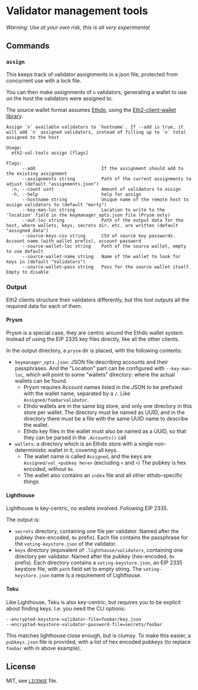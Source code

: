 # Validator management tools

*Warning: Use at your own risk, this is all very experimental*

## Commands

### `assign`

This keeps track of validator assignments in a json file, protected from concurrent use with a lock file.

You can then make assignments of `n` validators, generating a wallet to use on the host the validators were assigned to.

The source wallet format assumes [Ethdo](https://github.com/wealdtech/ethdo),
 using the [Eth2-client-wallet library](https://github.com/wealdtech/go-eth2-wallet).

```
Assign `n` available validators to `hostname`. If --add is true, it will add `n` assigned validators, instead of filling up to `n` total assigned to the host

Usage:
  eth2-val-tools assign [flags]

Flags:
      --add                         If the assignment should add to the existing assignment
      --assignments string          Path of the current assignments to adjust (default "assignments.json")
  -n, --count uint                  Amount of validators to assign
  -h, --help                        help for assign
      --hostname string             Unique name of the remote host to assign validators to (default "morty")
      --key-man-loc string          Location to write to the 'location' field in the keymanager_opts.json file (Prysm only)
      --out-loc string              Path of the output data for the host, where wallets, keys, secrets dir, etc. are written (default "assigned_data")
      --source-keys-csv string      CSV of source key passwords. Account name (with wallet prefix), account password
      --source-wallet-loc string    Path of the source wallet, empty to use default
      --source-wallet-name string   Name of the wallet to look for keys in (default "Validators")
      --source-wallet-pass string   Pass for the source wallet itself. Empty to disable

```

### Output

Eth2 clients structure their validators differently, but this tool outputs all the required data for each of them.

#### Prysm

Prysm is a special case, they are centric around the Ethdo wallet system. Instead of using the EIP 2335 key files directly, like all the other clients.

In the output directory, a `prysm` dir is placed, with the following contents:

- `keymanager_opts.json`: JSON file describing accounts and their passphrases. And the "Location" part can be configured with `--key-man-loc`,
 which will point to some "wallets" directory: where the actual wallets can be found.
  - Prysm requires Account names listed in the JSON to be prefixied with the wallet name, separated by a `/`. Like `Assigned/foobarvalidator`.
  - Ethdo wallets are in the same big store, and only one directory in this store per wallet. The directory must be named as UUID, and in the directory there must be a file with the same UUID name to describe the wallet.
  - Ethdo key files in the wallet must also be named as a UUID, so that they can be parsed in the `.Accounts()` call
- `wallets`: a directory which is an Ethdo store with a single non-deterministic wallet in it, covering all keys.
  - The wallet name is called `Assigned`, and the keys are `Assigned/val_<pubkey here>` (excluding `<` and `>`) The pubkey is hex encoded, without `0x`.
  - The wallet also contains an `index` file and all other ethdo-specific things

#### Lighthouse

Lighthouse is key-centric, no wallets involved. Following EIP 2335.

The output is:

- `secrets` directory, containing one file per validator. Named after the pubkey (hex-encoded, `0x` prefix).
 Each file contains the passphrase for the `voting-keystore.json` of the validator.
- `keys` directory (equivalent of `.lighthouse/validators`, containing one directory per validator. Named after the pubkey (hex-encoded, `0x` prefix).
 Each directory contains a `voting-keystore.json`, an EIP 2335 keystore file, with `path` field set to empty string.
 The `voting-keystore.json` name is a requirement of Lighthouse.

#### Teku

Like Lighthouse, Teku is also key-centric, but requires you to be explicit about finding keys. I.e. you need the CLI options:
```
--encrypted-keystore-validator-file=foobar/key.json
--encrypted-keystore-validator-password-file=secrets/foobar
```

This matches lighthouse close enough, but is clumsy. To make this easier, a `pubkeys.json` file is provided, 
 with a list of hex encoded pubkeys (to replace `foobar` with in above example).

## License

MIT, see [`LICENSE`](./LICENSE) file.

